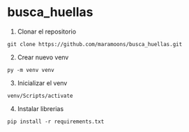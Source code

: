# busca_huellas

1. Clonar el repositorio

```git clone https://github.com/maramoons/busca_huellas.git```

2. Crear nuevo venv

```py -m venv venv```

3. Inicializar el venv

```venv/Scripts/activate```

4. Instalar librerias

```pip install -r requirements.txt```

